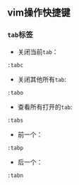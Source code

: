 ## vim操作快捷键

### `tab`标签

- 关闭当前`tab`：
```shell
:tabc
```
- 关闭其他所有`tab`:
```shell
:tabo
```
- 查看所有打开的`tab`:
```shell
:tabs
```
- 前一个：
```shell
:tabp
```
- 后一个：
```shell
:tabn
```

